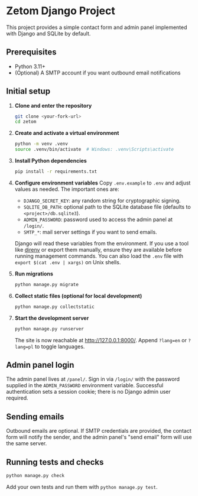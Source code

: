 # Zetom Django Project

This project provides a simple contact form and admin panel implemented with Django and SQLite by default.

## Prerequisites

- Python 3.11+
- (Optional) A SMTP account if you want outbound email notifications

## Initial setup

1. **Clone and enter the repository**
   ```bash
   git clone <your-fork-url>
   cd zetom
   ```

2. **Create and activate a virtual environment**
   ```bash
   python -m venv .venv
   source .venv/bin/activate  # Windows: .venv\Scripts\activate
   ```

3. **Install Python dependencies**
   ```bash
   pip install -r requirements.txt
   ```

4. **Configure environment variables**
   Copy `.env.example` to `.env` and adjust values as needed. The important ones are:
   - `DJANGO_SECRET_KEY`: any random string for cryptographic signing.
   - `SQLITE_DB_PATH`: optional path to the SQLite database file (defaults to `<project>/db.sqlite3`).
   - `ADMIN_PASSWORD`: password used to access the admin panel at `/login/`.
   - `SMTP_*`: mail server settings if you want to send emails.

   Django will read these variables from the environment. If you use a tool like [direnv](https://direnv.net/) or export them manually, ensure they are available before running management commands. You can also load the `.env` file with `export $(cat .env | xargs)` on Unix shells.

5. **Run migrations**
   ```bash
   python manage.py migrate
   ```

6. **Collect static files (optional for local development)**
   ```bash
   python manage.py collectstatic
   ```

7. **Start the development server**
   ```bash
   python manage.py runserver
   ```

   The site is now reachable at <http://127.0.0.1:8000/>. Append `?lang=en` or `?lang=pl` to toggle languages.

## Admin panel login

The admin panel lives at `/panel/`. Sign in via `/login/` with the password supplied in the `ADMIN_PASSWORD` environment variable. Successful authentication sets a session cookie; there is no Django admin user required.

## Sending emails

Outbound emails are optional. If SMTP credentials are provided, the contact form will notify the sender, and the admin panel's "send email" form will use the same server.

## Running tests and checks

```bash
python manage.py check
```

Add your own tests and run them with `python manage.py test`.
